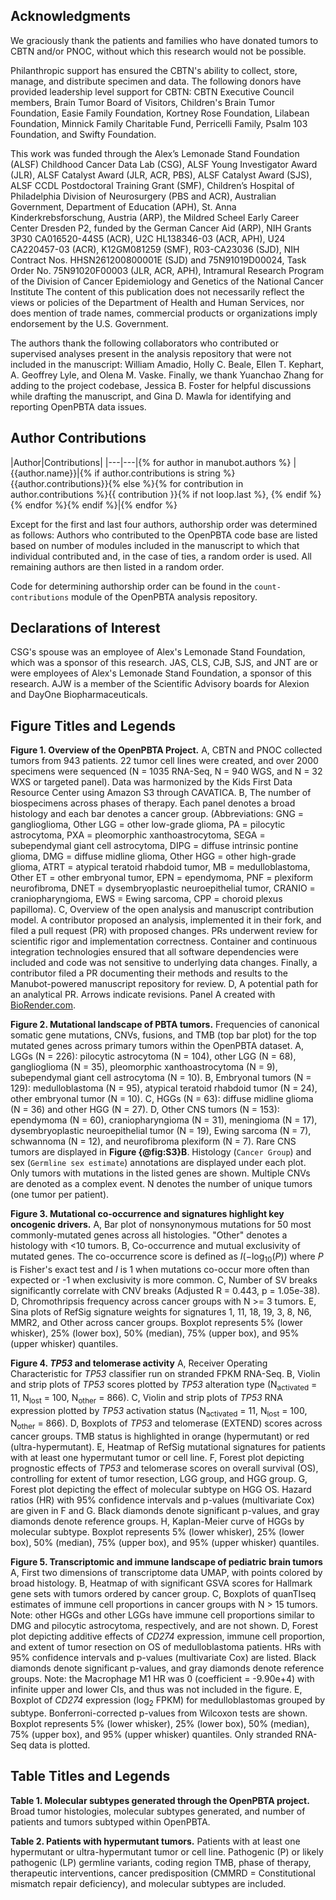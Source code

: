 ## Acknowledgments

We graciously thank the patients and families who have donated tumors to CBTN and/or PNOC, without which this research would not be possible.

Philanthropic support has ensured the CBTN's ability to collect, store, manage, and distribute specimen and data.
The following donors have provided leadership level support for CBTN: CBTN Executive Council members, Brain Tumor Board of Visitors, Children's Brain Tumor Foundation, Easie Family Foundation, Kortney Rose Foundation, Lilabean Foundation, Minnick Family Charitable Fund, Perricelli Family, Psalm 103 Foundation, and Swifty Foundation.

This work was funded through the Alex’s Lemonade Stand Foundation (ALSF) Childhood Cancer Data Lab (CSG), ALSF Young Investigator Award (JLR), ALSF Catalyst Award (JLR, ACR, PBS), ALSF Catalyst Award (SJS), ALSF CCDL Postdoctoral Training Grant (SMF), Children’s Hospital of Philadelphia Division of Neurosurgery (PBS and ACR), Australian Government, Department of Education (APH), St. Anna Kinderkrebsforschung, Austria (ARP), the Mildred Scheel Early Career Center  Dresden P2, funded by the German Cancer Aid (ARP), NIH Grants 3P30 CA016520-44S5 (ACR), U2C HL138346-03 (ACR, APH), U24 CA220457-03 (ACR), K12GM081259 (SMF), R03-CA23036 (SJD), NIH Contract Nos. HHSN261200800001E (SJD) and 75N91019D00024, Task Order No. 75N91020F00003 (JLR, ACR, APH), Intramural Research Program of the Division of Cancer Epidemiology and Genetics of the National Cancer Institute
The content of this publication does not necessarily reflect the views or policies of the Department of Health and Human Services, nor does mention of trade names, commercial products or organizations imply endorsement by the U.S. Government.

The authors thank the following collaborators who contributed or supervised analyses present in the analysis repository that were not included in the manuscript: William Amadio, Holly C. Beale, Ellen T. Kephart, A. Geoffrey Lyle, and Olena M. Vaske.
Finally, we thank Yuanchao Zhang for adding to the project codebase, Jessica B. Foster for helpful discussions while drafting the manuscript, and Gina D. Mawla for identifying and reporting OpenPBTA data issues.

## Author Contributions

|Author|Contributions|
|---|---|{% for author in manubot.authors %}
|{{author.name}}|{% if author.contributions is string %}{{author.contributions}}{% else %}{% for contribution in author.contributions %}{{ contribution }}{% if not loop.last %}, {% endif %}{% endfor %}{% endif %}|{% endfor %}

Except for the first and last four authors, authorship order was determined as follows: Authors who contributed to the OpenPBTA code base are listed based on number of modules included in the manuscript to which that individual contributed and, in the case of ties, a random order is used. All remaining authors are then listed in a random order.

Code for determining authorship order can be found in the `count-contributions` module of the OpenPBTA analysis repository.

## Declarations of Interest

CSG's spouse was an employee of Alex's Lemonade Stand Foundation, which was a sponsor of this research.
JAS, CLS, CJB, SJS, and JNT are or were employees of Alex's Lemonade Stand Foundation, a sponsor of this research.
AJW is a member of the Scientific Advisory boards for Alexion and DayOne Biopharmaceuticals.

## Figure Titles and Legends

**Figure 1. Overview of the OpenPBTA Project.**
A, CBTN and PNOC collected tumors from 943 patients. 22 tumor cell lines were created, and over 2000 specimens were sequenced (N = 1035 RNA-Seq, N = 940 WGS, and N = 32 WXS or targeted panel). Data was harmonized by the Kids First Data Resource Center using Amazon S3 through CAVATICA. B, The number of biospecimens across phases of therapy. Each panel denotes a broad histology and each bar denotes a cancer group. (Abbreviations: GNG = ganglioglioma, Other LGG = other low-grade glioma, PA = pilocytic astrocytoma, PXA = pleomorphic xanthoastrocytoma, SEGA = subependymal giant cell astrocytoma, DIPG = diffuse intrinsic pontine glioma, DMG = diffuse midline glioma, Other HGG = other high-grade glioma, ATRT = atypical teratoid rhabdoid tumor, MB = medulloblastoma, Other ET = other embryonal tumor, EPN = ependymoma, PNF = plexiform neurofibroma, DNET = dysembryoplastic neuroepithelial tumor, CRANIO = craniopharyngioma, EWS = Ewing sarcoma, CPP = choroid plexus papilloma). C, Overview of the open analysis and manuscript contribution model. A contributor proposed an analysis, implemented it in their fork, and filed a pull request (PR) with proposed changes. PRs underwent review for scientific rigor and implementation correctness. Container and continuous integration technologies ensured that all software dependencies were included and code was not sensitive to underlying data changes. Finally, a contributor filed a PR documenting their methods and results to the Manubot-powered manuscript repository for review. D, A potential path for an analytical PR. Arrows indicate revisions. Panel A created with [BioRender.com](biorender.com).

**Figure 2. Mutational landscape of PBTA tumors.**
Frequencies of canonical somatic gene mutations, CNVs, fusions, and TMB (top bar plot) for the top mutated genes across primary tumors within the OpenPBTA dataset. A, LGGs (N = 226): pilocytic astrocytoma (N = 104), other LGG (N = 68), ganglioglioma (N = 35), pleomorphic xanthoastrocytoma (N = 9), subependymal giant cell astrocytoma (N = 10). B, Embryonal tumors (N = 129): medulloblastoma (N = 95), atypical teratoid rhabdoid tumor (N = 24), other embryonal tumor (N = 10). C, HGGs (N = 63): diffuse midline glioma (N = 36) and other HGG (N = 27). D, Other CNS tumors (N = 153): ependymoma (N = 60), craniopharyngioma (N = 31), meningioma (N = 17), dysembryoplastic neuroepithelial tumor (N = 19), Ewing sarcoma (N = 7), schwannoma (N = 12), and neurofibroma plexiform (N = 7). Rare CNS tumors are displayed in **Figure {@fig:S3}B**. Histology (`Cancer Group`) and sex (`Germline sex estimate`) annotations are displayed under each plot. Only tumors with mutations in the listed genes are shown. Multiple CNVs are denoted as a complex event. N denotes the number of unique tumors (one tumor per patient).

**Figure 3. Mutational co-occurrence and signatures highlight key oncogenic drivers.**
A, Bar plot of nonsynonymous mutations for 50 most commonly-mutated genes across all histologies. "Other" denotes a histology with <10 tumors. B, Co-occurrence and mutual exclusivity of mutated genes. The co-occurrence score is defined as $I(-\log_{10}(P))$ where $P$ is Fisher's exact test and $I$ is 1 when mutations co-occur more often than expected or -1 when exclusivity is more common. C, Number of SV breaks significantly correlate with CNV breaks (Adjusted R = 0.443, p = 1.05e-38). D, Chromothripsis frequency across cancer groups with N >= 3 tumors. E, Sina plots of RefSig signature weights for signatures 1, 11, 18, 19, 3, 8, N6, MMR2, and Other across cancer groups. Boxplot represents 5% (lower whisker), 25% (lower box), 50% (median), 75% (upper box), and 95% (upper whisker) quantiles.

**Figure 4. _TP53_ and telomerase activity**
A, Receiver Operating Characteristic for _TP53_ classifier run on stranded FPKM RNA-Seq. B, Violin and strip plots of _TP53_ scores plotted by _TP53_ alteration type (N<sub>activated</sub> = 11, N<sub>lost</sub> = 100, N<sub>other</sub> = 866). C, Violin and strip plots of _TP53_ RNA expression plotted by _TP53_ activation status (N<sub>activated</sub> = 11, N<sub>lost</sub> = 100, N<sub>other</sub> = 866). D, Boxplots of _TP53_ and telomerase (EXTEND) scores across cancer groups. TMB status is highlighted in orange (hypermutant) or red (ultra-hypermutant). E, Heatmap of RefSig mutational signatures for patients with at least one hypermutant tumor or cell line. F, Forest plot depicting prognostic effects of _TP53_ and telomerase scores on overall survival (OS), controlling for extent of tumor resection, LGG group, and HGG group. G, Forest plot depicting the effect of molecular subtype on HGG OS. Hazard ratios (HR) with 95% confidence intervals and p-values (multivariate Cox) are given in F and G.  Black diamonds denote significant p-values, and gray diamonds denote reference groups. H, Kaplan-Meier curve of HGGs by molecular subtype. Boxplot represents 5% (lower whisker), 25% (lower box), 50% (median), 75% (upper box), and 95% (upper whisker) quantiles.

**Figure 5. Transcriptomic and immune landscape of pediatric brain tumors**
A, First two dimensions of transcriptome data UMAP, with points colored by broad histology. B, Heatmap of with significant GSVA scores for Hallmark gene sets with tumors ordered by cancer group. C, Boxplots of quanTIseq estimates of immune cell proportions in cancer groups with N > 15 tumors. Note: other HGGs and other LGGs have immune cell proportions similar to DMG and pilocytic astrocytoma, respectively, and are not shown. D, Forest plot depicting additive effects of _CD274_ expression, immune cell proportion, and extent of tumor resection on OS of medulloblastoma patients. HRs with 95% confidence intervals and p-values (multivariate Cox) are listed. Black diamonds denote significant p-values, and gray diamonds denote reference groups. Note: the Macrophage M1 HR was 0 (coefficient = -9.90e+4) with infinite upper and lower CIs, and thus was not included in the figure. E, Boxplot of _CD274_ expression (log<sub>2</sub> FPKM) for medulloblastomas grouped by subtype. Bonferroni-corrected p-values from Wilcoxon tests are shown. Boxplot represents 5% (lower whisker), 25% (lower box), 50% (median), 75% (upper box), and 95% (upper whisker) quantiles. Only stranded RNA-Seq data is plotted.

## Table Titles and Legends

**Table 1. Molecular subtypes generated through the OpenPBTA project.**
Broad tumor histologies, molecular subtypes generated, and number of patients and tumors subtyped within OpenPBTA.

**Table 2. Patients with hypermutant tumors.**
Patients with at least one hypermutant or ultra-hypermutant tumor or cell line. Pathogenic (P) or likely pathogenic (LP) germline variants, coding region TMB, phase of therapy, therapeutic interventions, cancer predisposition (CMMRD = Constitutional mismatch repair deficiency), and molecular subtypes are included.
